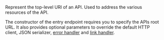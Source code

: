 Represent the top-level URI of an API. Used to address the various resources of the API.

The constructor of the entry endpoint requires you to specify the APIs root URL. It also provides optional parameters to override the default HTTP client, JSON serializer, [error handler](../error-handling/index.md) and [link handler](../link-handling/index.md).
